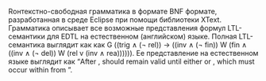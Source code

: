 Rонтекстно-свободная грамматика в формате BNF формате, разработанная в среде Eclipse при помощи библиотеки XText. Грамматика описывает все возможные представления формул LTL-семантики для EDTL на естественном (английском) языке.
Полная LTL-семантика выглядит как как G ((trig ∧ (¬ rel)) → ((inv ∧ (¬ fin)) W (fin ∧ ((inv ∧ (¬ del)) W (rel v (inv ∧ rea)))))). Ее представление на естественном языке выглядит как “After <trigger>, <invariant> should remain valid until either <release> or <reaction>, which must occur within <delay> from <final>”.
